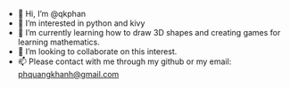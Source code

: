 - 👋 Hi, I’m @qkphan
- 👀 I’m interested in python and kivy
- 🌱 I’m currently learning how to draw 3D shapes and creating games for learning mathematics.
- 💞️ I’m looking to collaborate on this interest.
- 📫 Please contact with me through my github or my email: phquangkhanh@gmail.com
